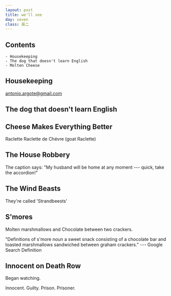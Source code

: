 ```yaml
---
layout: post
title: we'll see
day: seven
class: 英二
---
```



## Contents
	- Housekeeping
	- The dog that doesn't learn English
	- Molten Cheese

## Housekeeping

antonio.argote@gmail.com

## The dog that doesn't learn English
 
## Cheese Makes Everything Better


Raclette
Raclette de Chévre (goat Raclette)

## The House Robbery

The caption says:
	"My husband will be home at any moment --- quick, take the accordion!"

## The Wind Beasts

They're called 'Strandbeests'

## S'mores

Molten marshmallows and Chocolate between two crackers.

"Definitions of s'more
noun
a sweet snack consisting of a chocolate bar and toasted marshmallows sandwiched between graham crackers." --- Google Search Definition

## Innocent on Death Row

Began watching.

Innocent.
Guilty.
Prison.
Prisoner.



